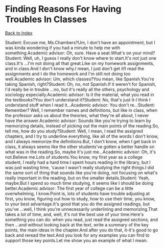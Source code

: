 # Finding Reasons For Having Troubles In Classes
[Back to Index](https://github.com/windows10010/tpoExtractor/blob/master/README.md)

Student: Excuse me, Ms.Chambers?Um, I don't have an appointment, but I was kinda wondering if you had a minute to help me with something.Academic advisor: Oh, sure. Have a seat.What's on your mind?Student: Well, uh, I guess I really don't know where to start.It's not just one class.It's ...I'm not doing all that great.Like on my homework assignments, and in class.And I don't know why.I mean, I just don't get it!I read the assignments and I do the homework and I'm still not doing too well.Academic advisor: Um, which classes?You mean, like Spanish.You're taking Spanish, right?Student: Oh, no, not Spanish.If it weren't for Spanish, I'd really be in trouble ...no, but it's really all the others, psychology and sociology especially.Academic advisor: Is it the material, what you read in the textbooks?You don't understand it?Student: No, that's just it-l think I understand stuff when I read it...Academic advisor: You don't re...Student: Remember? Well, I remember names and definitions, but like in class, when the professor asks us about the theories, what they're all about, I never have the answer.Academic advisor: Sounds like you're trying to learn by memorizing details, instead of picking out the main points of the reading.So, tell me, how do you study?Student: Well, I mean, I read the assigned chapters, and I try to underline everything, like all of the words I don't know, and I always memorize the definitions.But, I don't know, when I get back in class, it always seems like the other students've gotten a better handle on what was in the reading.So, maybe it's just me...Academic advisor: Oh, it's not.Believe me.Lots of students.You know, my first year as a college student, I really had a hard time.I spent hours reading in the library, but I was just wasting time, 'cause I wasn't really studying the right things.I did the same sort of thing that sounds like you're doing, not focusing on what's really important in the reading, but on the smaller details.Student: Yeah, maybe.But I spend so much time studying, it seems like I should be doing better.Academic advisor: The first year of college can be a little overwhelming, I know.Point is, lots of students have trouble adjusting at first, you know, figuring out how to study, how to use their time, you know, to your best advantage.It's good that you do the assigned readings, but you've ...well, I think you're unnecessarily underlining and memorizing.That takes a lot of time, and, well, it's not the best use of your time.Here's something you can do: when you read, just read the assigned sections, and then ...and without looking back at the text, write a summary of the key points, the main ideas in the chapter.And after you do that, it-it's good to go back and reread the text.And you look for any examples you can find to support those key points.Let me show you an example of what I mean.